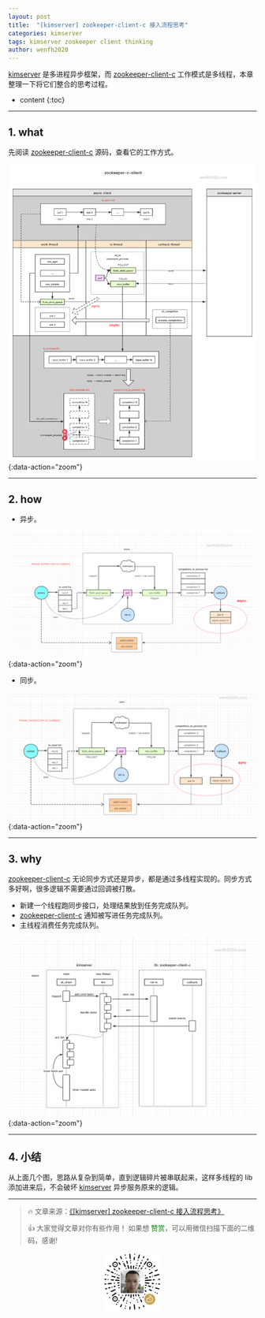 ```yaml
---
layout: post
title:  "[kimserver] zookeeper-client-c 接入流程思考"
categories: kimserver
tags: kimserver zookeeper client thinking
author: wenfh2020
---
```


[kimserver](https://github.com/wenfh2020/kimserver) 是多进程异步框架，而 [zookeeper-client-c](https://github.com/apache/zookeeper/tree/master/zookeeper-client/zookeeper-client-c) 工作模式是多线程，本章整理一下将它们整合的思考过程。




* content
{:toc}

---

## 1. what

先阅读 [zookeeper-client-c](https://github.com/apache/zookeeper/tree/master/zookeeper-client/zookeeper-client-c) 源码，查看它的工作方式。

![zookeeper-client-c 工作流程](/images/2020-10-18-21-59-50.png){:data-action="zoom"}

---

## 2. how

* 异步。

![异步使用流程](/images/2020-11-08-12-25-55.png){:data-action="zoom"}

* 同步。

![同步使用流程](/images/2020-11-08-12-27-27.png){:data-action="zoom"}

---

## 3. why

[zookeeper-client-c](https://github.com/apache/zookeeper/tree/master/zookeeper-client/zookeeper-client-c) 无论同步方式还是异步，都是通过多线程实现的。同步方式多好啊，很多逻辑不需要通过回调被打散。

* 新建一个线程跑同步接口，处理结果放到任务完成队列。
* [zookeeper-client-c](https://github.com/apache/zookeeper/tree/master/zookeeper-client/zookeeper-client-c) 通知被写进任务完成队列。
* 主线程消费任务完成队列。

![接入方案](/images/2020-11-08-12-28-20.png){:data-action="zoom"}

---

## 4. 小结

从上面几个图，思路从复杂到简单，直到逻辑碎片被串联起来，这样多线程的 lib 添加进来后，不会破坏 [kimserver](https://github.com/wenfh2020/kimserver) 异步服务原来的逻辑。

---

> 🔥 文章来源：[《[kimserver] zookeeper-client-c 接入流程思考》](https://wenfh2020.com/2020/11/08/kimserver-zk-client-thinking/)
>
> 👍 大家觉得文章对你有些作用！ 如果想 <font color=green>赞赏</font>，可以用微信扫描下面的二维码，感谢!
<div align=center><img src="/images/2020-08-06-15-49-47.png" width="120"/></div>

